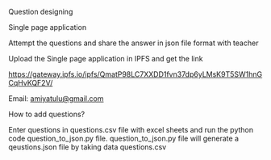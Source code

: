Question designing

Single page application

Attempt the questions and share the answer in json file format with teacher

Upload the Single page application in IPFS and get the link 

https://gateway.ipfs.io/ipfs/QmatP98LC7XXDD1fvn37dp6yLMsK9T5SW1hnGCqHvKQF2V/

Email: amiyatulu@gmail.com

How to add questions?

Enter questions in questions.csv file with excel sheets and run the python code question_to_json.py file.
question_to_json.py file will generate a qeustions.json file by taking data questions.csv
